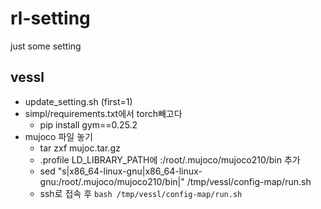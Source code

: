 # rl-setting
just some setting 


## vessl

- update_setting.sh (first=1)  
- simpl/requirements.txt에서 torch빼고다  
  - pip install gym==0.25.2  
- mujoco 파일 놓기  
  - tar zxf mujoc.tar.gz  
  - .profile LD_LIBRARY_PATH에 :/root/.mujoco/mujoco210/bin 추가  
  - sed "s|x86_64-linux-gnu|x86_64-linux-gnu:/root/.mujoco/mujoco210/bin|" /tmp/vessl/config-map/run.sh
  - ssh로 접속 후 `bash /tmp/vessl/config-map/run.sh`
